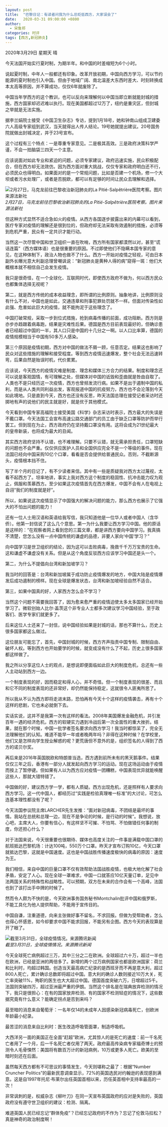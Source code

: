 ```yaml
---
layout: post
title:  "巴黎日记：有读者问我为什么总贬低西方，大家误会了"
date:   2020-03-31 09:00:00 +0800
author: 
  - 宋鲁郑
categories: 时评
tags: [西方,新冠肺炎]
---
```

2020年3月29日 星期天 晴

今天法国开始实行夏时制，为期半年。和中国的时差缩短为6个小时。

说起夏时制，中年人一般都还有印象。改革开放初期，中国向西方学习，可以节约能源的夏时制也引入中国。但由于地域广阔、南北温差大东西时差大、时刻转换成本太高等原因，并不算成功，仅仅6年就废除了。

中国当年学西方的这个教训，也可以反向来理解何以中国当即立断就能封城的措施，西方国家却迟迟难以执行。现在美国都超过12万了，纽约是重灾区，但封城之举就是无法实施。

据李兰娟院士接受《中国卫生杂志》专访，提到1月18号，她和钟南山组成卫建委六人高级专家组到武汉，当天就得出人传人结论。19号她就提出建议。20号国务院就做出封城决定，并于23号宣布。

这个过程有三个特点：一是尊重专家意见。二是极其高效。三是政府决策科学严谨，不会一拍脑袋三四天一个主意。

应该说面对如此专业和紧迫的问题，必须专家建议，政府迅速实施，民众积极配合，但在西方却无法效仿。因为西方面对重大挑战，仅仅专家和政府明白还不行，必须民众也得明白。如果面对的是一个常规问题，比如是否建一个机场，修一个大坝或者污水处理厂，或者是否脱欧，都可以有足够的时间让民众去理解和选择。

![2月27日，马克龙前往巴黎收治新冠肺炎的La Pitié-Salpêtrière医院考察。图片来源法新社]({{site.url}}/20200331075126625.jpeg)  
*2月27日，马克龙前往巴黎收治新冠肺炎的La Pitié-Salpêtrière医院考察。图片来源法新社*

但这种方式显然不适合急如火的疫情。从西方各国逐步披露出来的内幕可以看到，医疗专家对疫情的理解还是很到位的，但政府却无法采取有效遏制的措施，必须等到危机严重，民众有一定共识才能行动。

当然这一次尽管中国和世卫组织一直在吹哨，西方所有国家都漠然以对，甚至“谎话连篇”（西方媒体语）也是很重要的原因。不过即使他们不隐瞒本国专家的意见，在这种体制下，政治人物也做不了什么。西方一开始对疫情之轻视，可由日本副外长曝光意大利副总理曾嘲讽说：“新冠肺炎是黄种人得的病”窥得一斑：他们大概根本就不相信自己会发生疫情。

我只是很奇怪，在一个全球化、互联网时代，即使西方政府不做为，何以西方民众也都集体选择无视呢？

第二，就是西方传统的成本收益理念，即所谓的比例原则。抽象地讲，比例原则没有什么不对，中国也是如此，交通违章和刑事犯罪处罚就不一样。但面对传染性如此强、危害如此巨大的疫情，就不能拘泥于这些理念了。

中国打破常规，采取一步到位式措施，抢到病毒传播的前面，成功阻断。西方则是亦步亦趋跟着病毒跑，结果是灾难性后果。德国是西方目前表现最好的，但确诊患者已经超过中国的一半，其人口只是中国的十几分之一啊。以人口比率算，德国的疫情规模相当于中国有50多万人感染。

第三个原因是疫情初期，西方对中国的做法不屑一顾，任意否定。结果这也影响了民众对这些措施的理解和接受程度。等到西方疫情迅速爆发，整个社会无法迅速转弯，后果自然是贻误时机，代价累累。

应该说，今天西方的疫情灾难是制度、理念和媒体三方合力的结果。制度和理念还可以说是客观国情，有可理解之处，但媒体对中国的诋毁和歪曲就是咎由自取了。人类也不是只经历这一次疫情，西方也曾频发流行病。如果不是出于遏制中国的私利，而是从人类共同利益出发，客观报道中国的抗疫努力，西方也不会沦落到今天如此境地。只是直到今天，西方也还没有反思，昨天法国总理在接受记者采访时还掷地有声的说他们的民主就是好，就是优于其他模式。

今天看到中国专家高福院士接受美国《科学》杂志采访时表示，西方最大的失误是不戴口罩。今天法国工会宣布高速公路交通部门的员工由于缺乏口罩等防护而举行罢工。但到现在为止，西方政府仍在坚持戴口罩没有用。这将会成为21世纪最大的皇帝新装，也将成为最大的丑闻。

其实西方政府坚持不认错，也不难理解。只要不认错，就无需承担责任，口罩短缺的问题也不会严重。仅仅供应医护人员和全国供应完全不是一个等级的事件。现在法国已经向中国采购10亿个口罩，看看是否会提供给普通民众。否则，不截断源头，疫情根本挡不住。

写了半个月的日记了，有不少读者来信。其中有一些是质疑我对西方太过蔑视，太看不起西方了。坦率地讲，事实上我对西方这个制度的稳固性、抗冲击能力叹为观止，佩服和羡慕西方。至少如果这次疫情首先在西方爆发，中国不会有人在电视上自诩“我们的制度就是好”。

所以，如果说这次疫情显示了中国强大的解决问题的能力，那么西方也展示了它强大的不怕出问题的能力！

还有一位人士用汉语和英语给我写信，我只知道他是一位华人或者中国人（含华侨）。他第一封信说了这么几个意思。第一为什么我要让西方学习中国。他的原话是这样的：“在观察者网上看到您的三篇文章，都是讲西方要向中国学习。我真搞不清楚，您怎么没有一点中国传统的谦虚的品德，非要人家向‘中国’学习？”

向中国学习是世卫组织的结论，因为这可以击败病毒，挽救千千万万宝贵的生命。这和谦虚不谦虚没有关系。但是从这个角度反驳西方应该学习中国还是头一个。

第二，为什么不提倡向台湾和新加坡学习？

我当时的回答是：台湾和新加坡属于成功防止疫情爆发的地方，中国大陆是疫情爆发后成功遏制的榜样。现在全球是爆发状态，台湾和新加坡经验自然不适合。

第三，如果中国真的好，人家西方怎么会不学习？

当然这个问题不需要我回答了，因为愈来愈严重的疫情迫使太多太多国家已经开始学习了。微软创始人比尔·盖茨这个非专业人士都多次建议学习中国经验，至于政客们、医学专家们就更多了。

后来这位人士还来了一封信，说中国经验如果是封城的话，那也不算什么，历史上很多国家都这么做过。

这位朋友可能忘了，首先，中国封城的时候，西方齐声指责中国专制、限制自由、破坏人权。等到西方也开始要学的时候，就变成没有什么了不起，历史上很多国家都这样做了。

我之所以分享这位人士的观点，是想说即便面临如此巨大的制度危机，总还有一些人主动站到西方一边。

一个制度表现的好，因而稳定和得人心，并不奇怪。但一个制度表现的很差、而且和它不同的制度表现的还非常好，却仍然能保持稳定，这就很令人匪夷所思了。

所以我从不认为西方即将走进末路，恐怕再有今天十个这样的疫情袭击，再有十个这样的悲剧，它也未必就倒下去。

实话实说，这并不是我第一次有这样的看法。2008年美国爆发金融危机，并引发百年一遇的经济危机，西方的软硬实力遇到冷战后第一次全面性的重大挫折。结果，就在那个时候，中国一批学者签名要求向西方学习！我当时都惊呆了，完全无法理解他们的认知。难道不能早一年或者晚两年吗？非得在这种时候？在学校里，他们又是怎样向学生授业解惑的呢？更荒唐但不意外的是，组织签名的人得到了西方的诺贝尔奖。

再后来是2016年英国脱欧和特朗普当选，西方遇到前所未有的黑天鹅事件。结果仅仅三年之后，香港有一部分人就发起向西方学习的运动。现在这场运动由于疫情而按上了暂停键。但如果有人以为西方应对疫情一团糟糕，中国表现优异就能唤醒这些人，那就大错特错了。

中国做的好，建议西方学一学，都有人质疑。西方出现危机，还是照样有人要求向西方学习。这一代中国人，都经历过“实践是检验真理唯一标准”的大讨论，可怎么连基本理性都没有了呢？

今天法国参议院主席LARCHER先生发推：“面对新冠病毒，不团结是最坏的事情。我站在总统和总理一边，现在不是争论的时候，是行动的时候”。我想说，放心吧，主席大人，你要有信心，有这样坚不可摧、不怕骂、不怕做错任何事的制度，你还担心什么？

对于法国来说，今天很重要也很期待、媒体也高度关注的一件事是满载中国口罩的航班抵达巴黎机场：计达100吨，550万个口罩。昨天才宣布订购10亿，今天口罩就抵达巴黎，这就是中国速度。这也是中国战胜传播速度极快的病毒的原因：速度为王。

我们相信，来自中国的巨量口罩不仅有效帮助法国战胜疫情，也极大地化解了社会矛盾，安定了人心。现在全球一罩难求，中国一口就答应10亿天量订单，足见中法两国关系的特殊性和战略性。可以预期，双方在未来的合作会有一个高峰，法国也到了该打出手中牌的时候了。

然而令人颇为不快的是，今天欧洲事务国务秘书Montchalin批评中国和俄罗斯，不能工具化为他人提供帮助，不能用于宣传目的。

中国自谦，注重道德，向来主张做好事不留名，不求回报。但做为受帮助者，怎么也得心怀感恩，如今却要求中国不能求回报，不能另有企图。西方今天的表现算是开了眼了。

![截至3月31日，全球疫情情况。来源腾讯新闻]({{site.url}}/assets/images/20200331074614993.jpg)  
*截至3月31日，全球疫情情况。来源腾讯新闻*

今天全球死亡病例超过三万，其中三分之二在欧洲。全球超过六十万，超过一半也在欧洲，已经是亚洲的两倍多了。新增的两个过万病例国家也都是欧洲国家：荷兰和比利时，均超过韩国。创造当天最高病亡纪录的是西班牙而不再是意大利，超过800人死亡，累计确诊总数即将超过中国。意大利的确诊人数则接近10万大关，死亡率突破11%，殉职的医生也大大超过中国。德国首度突破六万，日增超过5千。法国则突破四万，超过亚洲最严重的伊朗。当然这个排名是在瑞典放弃检测的情况下，我只是很担心：在有的国家放弃检测、有的国家不检测轻症的情况下，这些数据究竟有什么意义？能确定拐点是否到来吗？

最至暗的消息来自葡萄牙：一名年仅14的未成年人因感染新冠病毒死亡，创欧洲年龄最小纪录。

最苦涩的消息来自比利时：医生改造呼吸管面罩，制造呼吸机。

大西洋另一面的美国正在全面“赶超”欧洲，尤其惊人的是死亡的速度：前一千名死亡者用了一个月，后一千名死亡者仅用了两天。政府最高传染病专家福奇博士的预测令人毛骨悚然：美国将有数百万计的新冠病例，10万或更多人死亡。欧美的至暗时刻还在后面。

虽然每天西方都有不可思议的事情发生，今天则堪称之最了：根据“Number Cruncher Politics”的最新民意调查显示，72%的英国选民对约翰逊的表现感到满意。这是自1997年托尼·布莱尔出任英国首相以来，历任英首相中支持率最高的一次！

非常讽刺的是，权威杂志《柳叶刀》在同一天宣布英国政府的应对是失败的，英国政府没有遵守世卫组织的建议：检测、隔离。

难道英国人民已经忘记“群体免疫”？已经忘记政府的不作为？忘记了伦敦马拉松？真是神奇的政治制度啊！
